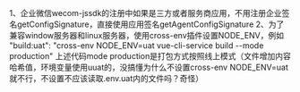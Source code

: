 1、企业微信wecom-jssdk的注册中如果是三方或者服务商应用，不用注册企业签名getConfigSignature，直接使用应用签名getAgentConfigSignature
2、为了兼容window服务器和linux服务器，使用cross-env插件设置NODE_ENV，例如
"build:uat": "cross-env NODE_ENV=uat vue-cli-service build --mode production"
上述代码mode production是打包方式按照线上模式（文件增加内容哈希值，环境变量使用uuat的，没搞懂为什么不设置cross-env NODE_ENV=uat就不行，不设置不应该读取.env.uat内的文件吗？奇怪）

